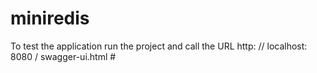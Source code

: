 # miniredis

To test the application run the project and call the URL http: // localhost: 8080 / swagger-ui.html #
